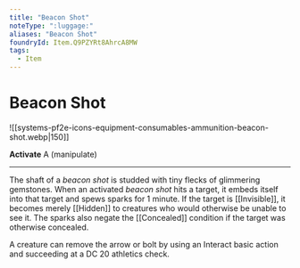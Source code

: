 ```yaml
---
title: "Beacon Shot"
noteType: ":luggage:"
aliases: "Beacon Shot"
foundryId: Item.Q9PZYRt8AhrcA8MW
tags:
  - Item
---
```


# Beacon Shot
![[systems-pf2e-icons-equipment-consumables-ammunition-beacon-shot.webp|150]]

**Activate** A (manipulate)

* * *

The shaft of a _beacon shot_ is studded with tiny flecks of glimmering gemstones. When an activated _beacon shot_ hits a target, it embeds itself into that target and spews sparks for 1 minute. If the target is [[Invisible]], it becomes merely [[Hidden]] to creatures who would otherwise be unable to see it. The sparks also negate the [[Concealed]] condition if the target was otherwise concealed.

A creature can remove the arrow or bolt by using an Interact basic action and succeeding at a DC 20 athletics check.
